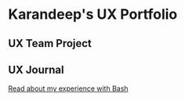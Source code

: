 # Karandeep's UX Portfolio


## UX Team Project


## UX Journal

[Read about my experience with Bash](j01/)
